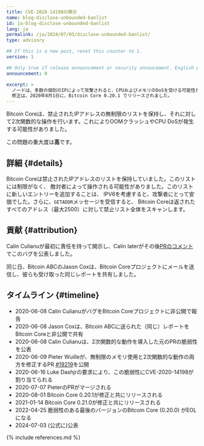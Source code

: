 ```yaml
---
title: CVE-2020-14198の開示
name: blog-disclose-unbounded-banlist
id: ja-blog-disclose-unbounded-banlist
lang: ja
permalink: /ja/2024/07/03/disclose-unbounded-banlist/
type: advisory

## If this is a new post, reset this counter to 1.
version: 1

## Only true if release announcement or security annoucement. English posts only
announcement: 0

excerpt: >
  ノードは、多数の個別のIPによって攻撃されると、CPUおよびメモリのDoSを受ける可能性がありました。
  修正は、2020年8月1日に、Bitcoin Core 0.20.1 でリリースされました。
---
```


Bitcoin Coreは、禁止されたIPアドレスの無制限のリストを保持し、それに対して2次関数的な操作を行います。これによりOOMクラッシュやCPU DoSが発生する可能性がありました。

この問題の重大度は**高**です。

## 詳細 {#details}

Bitcoin Coreは禁止されたIPアドレスのリストを保持していました。このリストには制限がなく、
敵対者によって操作される可能性がありました。このリストに新しいエントリーを追加することは、
IPV6を考慮すると、攻撃者にとって安価でした。さらに、`GETADDR`メッセージを受信すると、
Bitcoin Coreは返されたすべてのアドレス（最大2500）に対して禁止リスト全体をスキャンします。

## 貢献 {#attribution}

Calin Culianuが最初に責任を持って開示し、Calin laterがその後[PRのコメント](https://github.com/bitcoin/bitcoin/pull/15617#issuecomment-640898523)でこのバグを公表しました。

同じ日、Bitcoin ABCのJason Coxは、Bitcoin Coreプロジェクトにメールを送信し、彼らも受け取った同じレポートを共有しました。

## タイムライン {#timeline}

- 2020-06-08 Calin CulianuがバグをBitcoin Coreプロジェクトに非公開で報告
- 2020-06-08 Jason Coxは、Bitcoin ABCに送られた（同じ）レポートをBitcoin Coreと非公開で共有
- 2020-06-08 Calin Culianuは、2次関数的な動作を導入した元のPRの脆弱性を公表
- 2020-06-09 Pieter Wuilleが、無制限のメモリ使用と2次関数的な動作の両方を修正するPR [#19219](https://github.com/bitcoin/bitcoin/pull/19219)を公開
- 2020-06-16 Luke Dashjrの要求により、この脆弱性にCVE-2020-14198が割り当てられる
- 2020-07-07 PieterのPRがマージされる
- 2020-08-01 Bitcoin Core 0.20.1が修正と共にリリースされる
- 2021-01-14 Bitcoin Core 0.21.0が修正と共にリリースされる
- 2022-04-25 脆弱性のある最後のバージョンのBitcoin Core (0.20.0) がEOLになる
- 2024-07-03 (公式に)公表

{% include references.md %}

